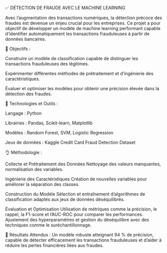 ✅ DÉTECTION DE FRAUDE AVEC LE MACHINE LEARNING

Avec l’augmentation des transactions numériques, la détection précoce des fraudes est devenue un enjeu crucial pour les entreprises. Ce projet a pour objectif de développer un modèle de machine learning performant capable d’identifier automatiquement les transactions frauduleuses à partir de données bancaires.

💫 Objectifs :

Construire un modèle de classification capable de distinguer les transactions frauduleuses des légitimes.

Expérimenter différentes méthodes de prétraitement et d’ingénierie des caractéristiques.

Évaluer et optimiser les modèles pour obtenir une précision élevée dans la détection des fraudes.

🎇 Technologies et Outils :

Langage : Python

Librairies : Pandas, Scikit-learn, Matplotlib

Modèles : Random Forest, SVM, Logistic Regression

Jeux de données : Kaggle Credit Card Fraud Detection Dataset

👌 Méthodologie :

Collecte et Prétraitement des Données
Nettoyage des valeurs manquantes, normalisation des variables.

Ingénierie des Caractéristiques
Création de nouvelles variables pour améliorer la séparation des classes.

Construction du Modèle
Sélection et entraînement d’algorithmes de classification adaptés aux jeux de données déséquilibrés.

Évaluation et Optimisation
Utilisation de métriques comme la précision, le rappel, la F1-score et l’AUC-ROC pour comparer les performances.
Ajustement des hyperparamètres et gestion du déséquilibre avec des techniques comme le suréchantillonnage.

🚀 Résultats Attendus :
Un modèle robuste atteignant 94 % de précision, capable de détecter efficacement les transactions frauduleuses et d’aider à réduire les pertes financières liées aux fraudes.
